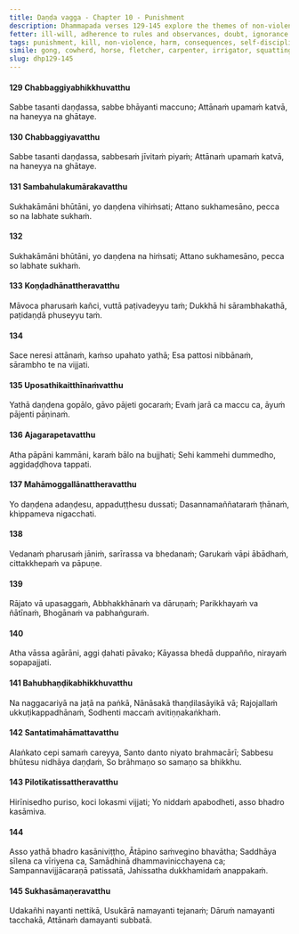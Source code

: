 ```yaml
---
title: Daṇḍa vagga - Chapter 10 - Punishment
description: Dhammapada verses 129-145 explore the themes of non-violence, the consequences of harmful actions, and the importance of self-discipline. Through metaphors of a broken gong, a well-trained horse, and skilled artisans, the verses emphasize that true purification comes not from external austerities but from inner restraint, mindfulness, and ethical conduct. The inevitability of death and the suffering caused by harming others are highlighted alongside the rewards of peace and wisdom for those who cultivate virtuous behavior.
fetter: ill-will, adherence to rules and observances, doubt, ignorance
tags: punishment, kill, non-violence, harm, consequences, self-discipline, restraint, ethical conduct, mindfulness, wisdom, death, suffering, peace, virtue, dhp
simile: gong, cowherd, horse, fletcher, carpenter, irrigator, squatting ascetic practices
slug: dhp129-145
---
```


#### 129 Chabbaggiyabhikkhuvatthu

Sabbe tasanti daṇḍassa,
sabbe bhāyanti maccuno;
Attānaṁ upamaṁ katvā,
na haneyya na ghātaye.

#### 130 Chabbaggiyavatthu

Sabbe tasanti daṇḍassa,
sabbesaṁ jīvitaṁ piyaṁ;
Attānaṁ upamaṁ katvā,
na haneyya na ghātaye.

#### 131 Sambahulakumārakavatthu

Sukhakāmāni bhūtāni,
yo daṇḍena vihiṁsati;
Attano sukhamesāno,
pecca so na labhate sukhaṁ.

#### 132

Sukhakāmāni bhūtāni,
yo daṇḍena na hiṁsati;
Attano sukhamesāno,
pecca so labhate sukhaṁ.

#### 133 Koṇḍadhānattheravatthu

Māvoca pharusaṁ kañci,
vuttā paṭivadeyyu taṁ;
Dukkhā hi sārambhakathā,
paṭidaṇḍā phuseyyu taṁ.

#### 134

Sace neresi attānaṁ,
kaṁso upahato yathā;
Esa pattosi nibbānaṁ,
sārambho te na vijjati.

#### 135 Uposathikaitthīnaṁvatthu

Yathā daṇḍena gopālo,
gāvo pājeti gocaraṁ;
Evaṁ jarā ca maccu ca,
āyuṁ pājenti pāṇinaṁ.

#### 136 Ajagarapetavatthu

Atha pāpāni kammāni,
karaṁ bālo na bujjhati;
Sehi kammehi dummedho,
aggidaḍḍhova tappati.

#### 137 Mahāmoggallānattheravatthu

Yo daṇḍena adaṇḍesu,
appaduṭṭhesu dussati;
Dasannamaññataraṁ ṭhānaṁ,
khippameva nigacchati.

#### 138

Vedanaṁ pharusaṁ jāniṁ,
sarīrassa va bhedanaṁ;
Garukaṁ vāpi ābādhaṁ,
cittakkhepaṁ va pāpuṇe.

#### 139

Rājato vā upasaggaṁ,
Abbhakkhānaṁ va dāruṇaṁ;
Parikkhayaṁ va ñātīnaṁ,
Bhogānaṁ va pabhaṅguraṁ.

#### 140

Atha vāssa agārāni,
aggi ḍahati pāvako;
Kāyassa bhedā duppañño,
nirayaṁ sopapajjati.

#### 141 Bahubhaṇḍikabhikkhuvatthu

Na naggacariyā na jaṭā na paṅkā,
Nānāsakā thaṇḍilasāyikā vā;
Rajojallaṁ ukkuṭikappadhānaṁ,
Sodhenti maccaṁ avitiṇṇakaṅkhaṁ.

#### 142 Santatimahāmattavatthu

Alaṅkato cepi samaṁ careyya,
Santo danto niyato brahmacārī;
Sabbesu bhūtesu nidhāya daṇḍaṁ,
So brāhmaṇo so samaṇo sa bhikkhu.

#### 143 Pilotikatissattheravatthu

Hirīnisedho puriso,
koci lokasmi vijjati;
Yo niddaṁ apabodheti,
asso bhadro kasāmiva.

#### 144

Asso yathā bhadro kasāniviṭṭho,
Ātāpino saṁvegino bhavātha;
Saddhāya sīlena ca vīriyena ca,
Samādhinā dhammavinicchayena ca;
Sampannavijjācaraṇā patissatā,
Jahissatha dukkhamidaṁ anappakaṁ.

#### 145 Sukhasāmaṇeravatthu

Udakañhi nayanti nettikā,
Usukārā namayanti tejanaṁ;
Dāruṁ namayanti tacchakā,
Attānaṁ damayanti subbatā.
